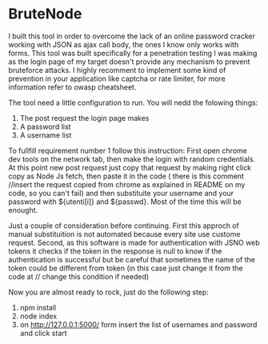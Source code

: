 # BruteNode

I built this tool in order to overcome the lack of an online password cracker working with JSON as ajax call body, the ones I know only works with forms.
This tool was built specifically for a penetration testing I was making as the login page of my target doesn't provide any mechanism to prevent bruteforce attacks.
I highly recomment to implement some kind of prevention in your application like captcha or rate limiter, for more information refer to owasp cheatsheet.

The tool need a little configuration to run. You will nedd the folowing things:
1) The post request the login page makes  
2) A password list 
3) A username list  

To fullfill requirement number 1 follow this instruction: First open chrome dev tools on the network tab, then make the login with random credentials. At this point new post request just copy that request by making right click copy as Node Js fetch, then paste it in the code
( there is this comment  //insert the request copied from chrome as explained in README on my code, so you can't fail) and then substituite your username and your password with ${utenti[i]} and ${passwd}. Most of the time this will be enought.

Just a couple of consideration before continuing. First this approch of manual substituition is not automated because every site use custome request. Second, as this software is 
made for authentication with JSNO web tokens it checks if the token in the response is null to know if the authentication is successful but be careful that sometimes the name of the token 
could be different from token (in this case just change it from the code at // change this condition if needed)

Now you are almost ready to rock, just do the following step:
1) npm install 
2) node index
3) on http://127.0.0.1:5000/ form insert the list of usernames and password and click start

